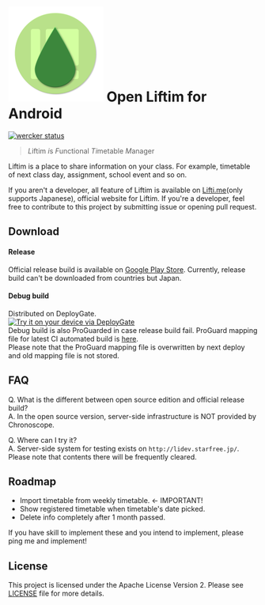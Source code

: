 # ![Liftim icon](app_icon.png) Open Liftim for Android

[![wercker status](https://app.wercker.com/status/c00052419a83c64f42b3e23fc22b9fdb/s/master "wercker status")](https://app.wercker.com/project/byKey/c00052419a83c64f42b3e23fc22b9fdb)

> *L*iftim *i*s *F*unctional *Ti*metable *M*anager

Liftim is a place to share information on your class. For example, timetable of
next class day, assignment, school event and so on.

If you aren't a developer, all feature of Liftim is available on [Lifti.me](https://lifti.me/)(only supports Japanese), official website for Liftim.
If you're a developer, feel free to contribute to this project by submitting issue
or opening pull request.

## Download

#### Release
Official release build is available on [Google Play Store](https://play.google.com/store/apps/details?id=com.chronoscoper.android.classschedule2).
Currently, release build can't be downloaded from countries but Japan.

#### Debug build
Distributed on DeployGate.  
[<img src="https://dply.me/0n2prq/button/large" alt="Try it on your device via DeployGate">](https://dply.me/0n2prq#install)  
Debug build is also ProGuarded in case release build fail.
ProGuard mapping file for latest CI automated build is [here](https://www.dropbox.com/s/ior5nlbprciy06j/liftim_mapping.txt?dl=0).  
Please note that the ProGuard mapping file is overwritten by next deploy and old mapping
file is not stored.

## FAQ

Q. What is the different between open source edition and official release build?  
A. In the open source version, server-side infrastructure is NOT provided by Chronoscope.  
  
Q. Where can I try it?  
A. Server-side system for testing exists on `http://lidev.starfree.jp/`.
Please note that contents there will be frequently cleared.

## Roadmap

- Import timetable from weekly timetable. <- IMPORTANT!
- Show registered timetable when timetable's date picked.
- Delete info completely after 1 month passed.

If you have skill to implement these and you intend to implement,
please ping me and implement!

## License

This project is licensed under the Apache License Version 2.
Please see [LICENSE](LICENSE) file for more details.

